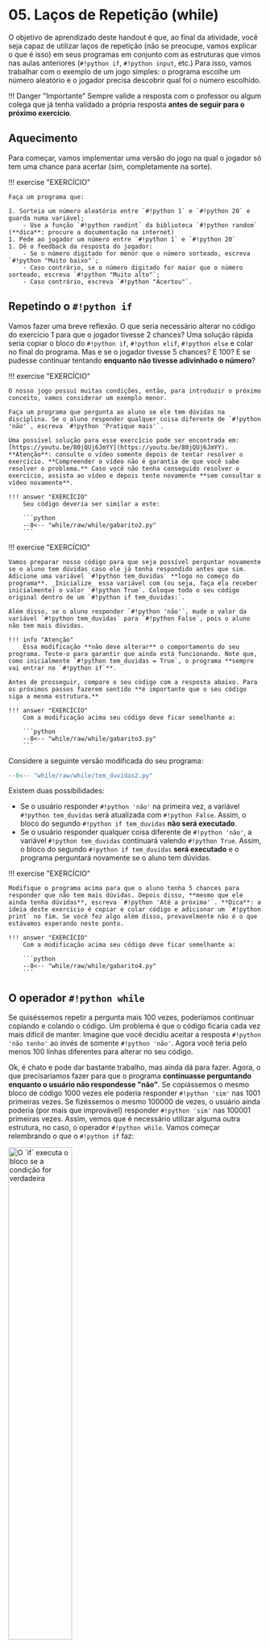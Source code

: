 # 05. Laços de Repetição (while)

O objetivo de aprendizado deste handout é que, ao final da atividade, você seja capaz de utilizar laços de repetição (não se preocupe, vamos explicar o que é isso) em seus programas em conjunto com as estruturas que vimos nas aulas anteriores (`#!python if`, `#!python input`, etc.) Para isso, vamos trabalhar com o exemplo de um jogo simples: o programa escolhe um número aleatório e o jogador precisa descobrir qual foi o número escolhido.

!!! Danger "Importante"
    Sempre valide a resposta com o professor ou algum colega que já tenha validado a própria resposta **antes de seguir para o próximo exercício**.

## Aquecimento

Para começar, vamos implementar uma versão do jogo na qual o jogador só tem uma chance para acertar (sim, completamente na sorte).

!!! exercise "EXERCÍCIO"

    Faça um programa que:

    1. Sorteia um número aleatório entre `#!python 1` e `#!python 20` e guarda numa variável;
        - Use a função `#!python randint` da biblioteca `#!python random` (**dica**: procure a documentação na internet)
    1. Pede ao jogador um número entre `#!python 1` e `#!python 20`
    1. Dê o feedback da resposta do jogador:
        - Se o número digitado for menor que o número sorteado, escreva `#!python "Muito baixo"`;
        - Caso contrário, se o número digitado for maior que o número sorteado, escreva `#!python "Muito alto"`;
        - Caso contrário, escreva `#!python "Acertou"`.

## Repetindo o `#!python if`

Vamos fazer uma breve reflexão. O que seria necessário alterar no código do exercício 1 para que o jogador tivesse 2 chances? Uma solução rápida seria copiar o bloco do `#!python if`, `#!python elif`, `#!python else` e colar no final do programa. Mas e se o jogador tivesse 5 chances? E 100? E se pudesse continuar tentando **enquanto não tivesse adivinhado o número**?

!!! exercise "EXERCÍCIO"

    O nosso jogo possui muitas condições, então, para introduzir o próximo conceito, vamos considerar um exemplo menor.

    Faça um programa que pergunta ao aluno se ele tem dúvidas na disciplina. Se o aluno responder qualquer coisa diferente de `#!python 'não'`, escreva `#!python 'Pratique mais'`.

    Uma possível solução para esse exercício pode ser encontrada em: [https://youtu.be/80jQUj6JmYY](https://youtu.be/80jQUj6JmYY). **Atenção**: consulte o vídeo somente depois de tentar resolver o exercício. **Compreender o vídeo não é garantia de que você sabe resolver o problema.** Caso você não tenha conseguido resolver o exercício, assista ao vídeo e depois tente novamente **sem consultar o vídeo novamente**.

    !!! answer "EXERCÍCIO"
        Seu código deveria ser similar a este:

        ```python
        --8<-- "while/raw/while/gabarito2.py"
        ```
   
!!! exercise "EXERCÍCIO"

    Vamos preparar nosso código para que seja possível perguntar novamente se o aluno tem dúvidas caso ele já tenha respondido antes que sim. Adicione uma variável `#!python tem_duvidas` **logo no começo do programa**. _Inicialize_ essa variável com (ou seja, faça ela receber inicialmente) o valor `#!python True`. Coloque todo o seu código original dentro de um `#!python if tem_duvidas:`.

    Além disso, se o aluno responder `#!python 'não'`, mude o valor da variável `#!python tem_duvidas` para `#!python False`, pois o aluno não tem mais dúvidas.

    !!! info "Atenção"
        Essa modificação **não deve alterar** o comportamento do seu programa. Teste-o para garantir que ainda está funcionando. Note que, como inicialmente `#!python tem_duvidas = True`, o programa **sempre vai entrar no `#!python if`**.

    Antes de prosseguir, compare o seu código com a resposta abaixo. Para os próximos passos fazerem sentido **é importante que o seu código siga a mesma estrutura.**

    !!! answer "EXERCÍCIO"
        Com a modificação acima seu código deve ficar semelhante a:

        ```python
        --8<-- "while/raw/while/gabarito3.py"
        ```

Considere a seguinte versão modificada do seu programa:

```python
--8<-- "while/raw/while/tem_duvidas2.py"
```

Existem duas possibilidades:

- Se o usuário responder `#!python 'não'` na primeira vez, a variável `#!python tem_duvidas` será atualizada com `#!python False`. Assim, o bloco do segundo `#!python if tem_duvidas` **não será executado**.
- Se o usuário responder qualquer coisa diferente de `#!python 'não'`, a variável `#!python tem_duvidas` continuará valendo `#!python True`. Assim, o bloco do segundo `#!python if tem_duvidas` **será executado** e o programa perguntará novamente se o aluno tem dúvidas.

!!! exercise "EXERCÍCIO"

    Modifique o programa acima para que o aluno tenha 5 chances para responder que não tem mais dúvidas. Depois disso, **mesmo que ele ainda tenha dúvidas**, escreva `#!python 'Até a próxima'`. **Dica**: a ideia deste exercício é copiar e colar código e adicionar um `#!python print` no fim. Se você fez algo além disso, provavelmente não é o que estávamos esperando neste ponto.

    !!! answer "EXERCÍCIO"
        Com a modificação acima seu código deve ficar semelhante a:

        ```python
        --8<-- "while/raw/while/gabarito4.py"
        ```

## O operador `#!python while`

Se quiséssemos repetir a pergunta mais 100 vezes, poderíamos continuar copiando e colando o código. Um problema é que o código ficaria cada vez mais difícil de manter. Imagine que você decidiu aceitar a resposta `#!python 'não tenho'` ao invés de somente `#!python 'não'`. Agora você teria pelo menos 100 linhas diferentes para alterar no seu código.

Ok, é chato e pode dar bastante trabalho, mas ainda dá para fazer. Agora, o que precisaríamos fazer para que o programa **continuasse perguntando enquanto o usuário não respondesse "não"**. Se copiássemos o mesmo bloco de código 1000 vezes ele poderia responder `#!python 'sim'` nas 1001 primeiras vezes. Se fizéssemos o mesmo 100000 de vezes, o usuário ainda poderia (por mais que improvável) responder `#!python 'sim'` nas 100001 primeiras vezes. Assim, vemos que é necessário utilizar alguma outra estrutura, no caso, o operador `#!python while`. Vamos começar relembrando o que o `#!python if` faz:

<img src="../raw/while/if.png" alt="O `if` executa o bloco se a condição for verdadeira" width="50%">

O `#!python while` funciona de maneira similar, mas ao final da execução do bloco, **a condição é reavaliada** e, caso seja verdadeira, o bloco é executado novamente **enquanto a condição for verdadeira**:

<img src="../raw/while/while.png" alt="O `while` executa o bloco enquanto a condição for verdadeira" width="50%">

!!! exercise "EXERCÍCIO"
    Modifique o programa do exercício 3 para que ele continue perguntando se o usuário tem dúvidas enquanto ele responder qualquer coisa diferente de `#!python 'não'`. **Dica**: basta trocar um dos `#!python if`s por um `#!python while`.

!!! exercise "EXERCÍCIO"
    Faça o exercício [Aluno com dúvidas]({{pl_while}}){:target="_blank"}

    O vídeo a seguir apresenta uma possível solução para o exercício anterior e explica o conceito de `#!python while`: [https://youtu.be/vNspAsXabxY](https://youtu.be/vNspAsXabxY).

!!! exercise "EXERCÍCIO"

    Agora podemos voltar para o nosso jogo. Modifique o seu programa do exercício 1 para que o jogador possa continuar chutando um valor enquanto o usuário não acertar. Em outras palavras, modifique o programa para que o jogador tenha tentativas infinitas.

    O vídeo a seguir apresenta algumas possíveis soluções: [https://youtu.be/Z-N5kzXHHO0](https://youtu.be/Z-N5kzXHHO0). Novamente, **consulte o vídeo somente depois de tentar resolver o exercício por conta própria**.


## Alguns padrões de uso do `#!python while`

Vamos trabalhar agora com alguns padrões comuns de uso do `#!python while`. Procure entender a lógica dos programas a seguir. De modo geral sempre será necessário adaptar o padrão para a sua aplicação específica.

### Padrões de uso do `#!python while`: contagem

Podemos utilizar o `#!python while` para fazer contagens. O vídeo a seguir explica o padrão de uso do `#!python while` com contadores: [https://youtu.be/wBjnd2RaJKE](https://youtu.be/wBjnd2RaJKE). 

No exemplo do vídeo, nós contamos quantas vezes o bloco do `#!python while` é executado (lembrando que em programação começamos a contar do 0). Essa informação é armazenada na variável `#!python contador`.

Você pode usar qualquer nome de variável para o contador. No nosso exemplo nós utilizamos `#!python contador` para deixar o seu objetivo explícito. Entretanto, o uso de contadores é tão comum, que é normal encontrar variáveis que servem como contadores com nomes curtos, como `#!python i` ou `#!python j`. Independentemente do nome da variável, um contador é uma variável utilizada para guardar o resultado da contagem.

!!! exercise "EXERCÍCIO"

    Modifique o código do exercício 7 para mostrar ao final do jogo a quantidade de tentativas do jogador até ele descobrir o número correto.

    O vídeo a seguir explica o padrão de uso do `#!python while` com contadores e apresenta uma possível solução para este exercício: [https://youtu.be/wBjnd2RaJKE](https://youtu.be/wBjnd2RaJKE). Como sempre, **consulte somente depois de tentar resolver o exercício**.

### Padrões de uso do `#!python while`: validação

No exercício 8 temos um exemplo de como usar o `#!python while` para validar uma entrada. Nesse caso, o programa vai ficar "preso" no `#!python while` até que o usuário digite um número válido (no exemplo, um número par).

!!! exercise "EXERCÍCIO"

    Modifique o jogo de adivinha (exercício 9) para validar que a entrada do usuário é um número inteiro entre 1 e 20 (inclusive). Ou seja, antes de verificar se o jogador acertou o número é necessário validar a entrada. **Entradas inválidas não devem ser contabilizadas**.

    Para uma possível solução, consulte o vídeo a seguir: [https://youtu.be/5IQDVYPi9As](https://youtu.be/5IQDVYPi9As).

!!! exercise "EXERCÍCIO"

    Modifique o jogo de adivinha para que ele tenha no máximo cinco tentativas. Caso o jogo termine por exceder o limite de tentativas, uma mensagem adequada deve ser impressa (e.g. `#!python 'Que pena, você perdeu!'`).

    Uma solução é apresentada em: [https://youtu.be/GfsmrVnLdws](https://youtu.be/GfsmrVnLdws)


!!! exercise "EXERCÍCIO"
    Assista o vídeo a seguir com uma discussão sobre a qualidade do código: [https://youtu.be/XCb8jSUcfsc](https://youtu.be/XCb8jSUcfsc).

!!! exercise "EXERCÍCIO"
    Como sempre, se acabar os exercícios deste handout, continue praticando com [os exercícios disponíveis]({{pl_while}}){:target="_blank"}.

